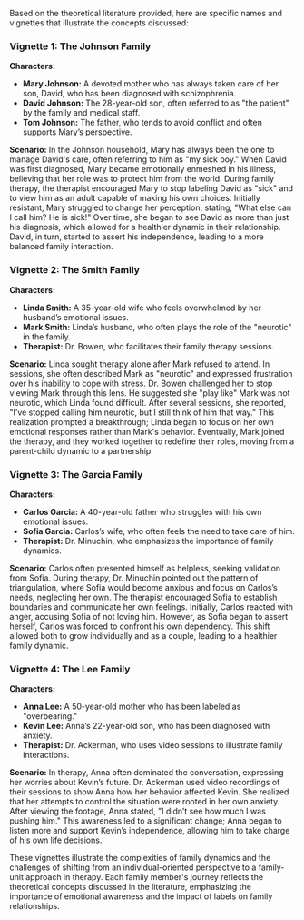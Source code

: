 Based on the theoretical literature provided, here are specific names and vignettes that illustrate the concepts discussed:

### Vignette 1: The Johnson Family
**Characters:** 
- **Mary Johnson:** A devoted mother who has always taken care of her son, David, who has been diagnosed with schizophrenia.
- **David Johnson:** The 28-year-old son, often referred to as "the patient" by the family and medical staff.
- **Tom Johnson:** The father, who tends to avoid conflict and often supports Mary’s perspective.

**Scenario:** 
In the Johnson household, Mary has always been the one to manage David's care, often referring to him as "my sick boy." When David was first diagnosed, Mary became emotionally enmeshed in his illness, believing that her role was to protect him from the world. During family therapy, the therapist encouraged Mary to stop labeling David as "sick" and to view him as an adult capable of making his own choices. Initially resistant, Mary struggled to change her perception, stating, "What else can I call him? He is sick!" Over time, she began to see David as more than just his diagnosis, which allowed for a healthier dynamic in their relationship. David, in turn, started to assert his independence, leading to a more balanced family interaction.

### Vignette 2: The Smith Family
**Characters:**
- **Linda Smith:** A 35-year-old wife who feels overwhelmed by her husband’s emotional issues.
- **Mark Smith:** Linda’s husband, who often plays the role of the "neurotic" in the family.
- **Therapist:** Dr. Bowen, who facilitates their family therapy sessions.

**Scenario:**
Linda sought therapy alone after Mark refused to attend. In sessions, she often described Mark as "neurotic" and expressed frustration over his inability to cope with stress. Dr. Bowen challenged her to stop viewing Mark through this lens. He suggested she "play like" Mark was not neurotic, which Linda found difficult. After several sessions, she reported, "I’ve stopped calling him neurotic, but I still think of him that way." This realization prompted a breakthrough; Linda began to focus on her own emotional responses rather than Mark's behavior. Eventually, Mark joined the therapy, and they worked together to redefine their roles, moving from a parent-child dynamic to a partnership.

### Vignette 3: The Garcia Family
**Characters:**
- **Carlos Garcia:** A 40-year-old father who struggles with his own emotional issues.
- **Sofia Garcia:** Carlos’s wife, who often feels the need to take care of him.
- **Therapist:** Dr. Minuchin, who emphasizes the importance of family dynamics.

**Scenario:**
Carlos often presented himself as helpless, seeking validation from Sofia. During therapy, Dr. Minuchin pointed out the pattern of triangulation, where Sofia would become anxious and focus on Carlos’s needs, neglecting her own. The therapist encouraged Sofia to establish boundaries and communicate her own feelings. Initially, Carlos reacted with anger, accusing Sofia of not loving him. However, as Sofia began to assert herself, Carlos was forced to confront his own dependency. This shift allowed both to grow individually and as a couple, leading to a healthier family dynamic.

### Vignette 4: The Lee Family
**Characters:**
- **Anna Lee:** A 50-year-old mother who has been labeled as "overbearing."
- **Kevin Lee:** Anna’s 22-year-old son, who has been diagnosed with anxiety.
- **Therapist:** Dr. Ackerman, who uses video sessions to illustrate family interactions.

**Scenario:**
In therapy, Anna often dominated the conversation, expressing her worries about Kevin’s future. Dr. Ackerman used video recordings of their sessions to show Anna how her behavior affected Kevin. She realized that her attempts to control the situation were rooted in her own anxiety. After viewing the footage, Anna stated, "I didn’t see how much I was pushing him." This awareness led to a significant change; Anna began to listen more and support Kevin’s independence, allowing him to take charge of his own life decisions.

These vignettes illustrate the complexities of family dynamics and the challenges of shifting from an individual-oriented perspective to a family-unit approach in therapy. Each family member's journey reflects the theoretical concepts discussed in the literature, emphasizing the importance of emotional awareness and the impact of labels on family relationships.